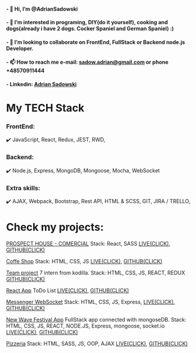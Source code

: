 #### - 👋 Hi, I’m @AdrianSadowski
#### - 👀 I’m interested in programing, DIY(do it yourself), cooking and dogs(already i have 2 dogs. Cocker Spaniel and German Spaniel) :)
#### - 💞️ I’m looking to collaborate on FrontEnd, FullStack or Backend node.js Developer.
#### - 📫 How to reach me e-mail: sadow.adrian@gmail.com or phone +48570911444
#### - Linkedin: [Adrian Sadowski](https://www.linkedin.com/in/adrian-sadowski/)

# My TECH Stack
  ### FrontEnd:
   :heavy_check_mark: JavaScript, React, Redux, JEST, RWD, 
  
  ### Backend: 
   :heavy_check_mark: Node.js, Express, MongoDB, Mongoose, Mocha, WebSocket
    
  ### Extra skills:
   :heavy_check_mark: AJAX, Webpack, Bootstrap, Rest API, HTML & SCSS, GIT, JIRA / TRELLO, 


# Check my projects: 

[PROSPECT HOUSE - COMERCIAL](http://prospecthouse-staging.odev.pl/) Stack: React, SASS [LIVE(CLICK)](http://prospecthouse-staging.odev.pl/), [GITHUB(CLICK)](https://github.com/AdrianSadowski/React-ph_react_page)

[Coffe Shop](https://coffe-adrian-sadowski.herokuapp.com/) Stack: HTML, CSS, JS [LIVE(CLICK)](https://coffe-adrian-sadowski.herokuapp.com/), [GITHUB(CLICK)](https://github.com/AdrianSadowski/solo)

[Team project](https://github.com/AdrianSadowski/TeamProject) 7 intern from kodilla. Stack: HTML, CSS, JS, REACT, REDUX [GITHUB(CLICK)](https://github.com/AdrianSadowski/solo)

[React App](https://react-adrian-sadowski.herokuapp.com/) ToDo List  [LIVE(CLICK)](https://react-adrian-sadowski.herokuapp.com/), [GITHUB(CLICK)](https://github.com/AdrianSadowski/React)

[Messenger WebSocket](https://coffe-adrian-sadowski.herokuapp.com/) Stack: HTML, CSS, JS, Express,  [LIVE(CLICK)](https://coffe-adrian-sadowski.herokuapp.com/), [GITHUB(CLICK)](https://github.com/AdrianSadowski/solo)

[New Wave Festival App](https://server-app-adriansadowski.herokuapp.com/) FullStack app connected with mongoseDB. Stack: HTML, CSS, JS, REACT, NODE.JS, Express, mongoose, socket.io [LIVE(CLICK)](https://server-app-adriansadowski.herokuapp.com/),  [GITHUB(CLICK)](https://github.com/AdrianSadowski/express_server_api)

[Pizzeria](https://project-pizzeria-sadodev.herokuapp.com/) Stack: HTML, SASS, JS, OOP, AJAX [LIVE(CLICK)](https://project-pizzeria-sadodev.herokuapp.com/), [GITHUB(CLICK)](https://github.com/AdrianSadowski/project-pizzeria)
